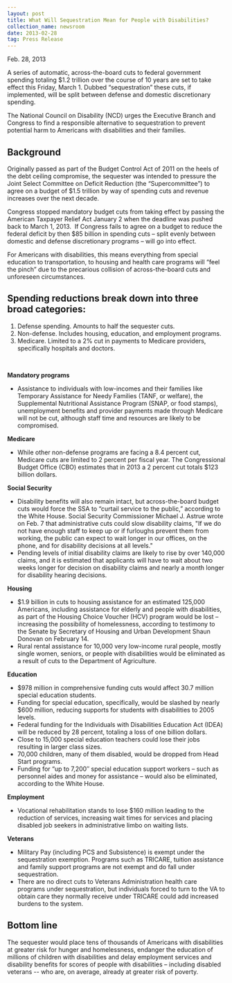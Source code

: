 ```yaml
---
layout: post
title: What Will Sequestration Mean for People with Disabilities?
collection_name: newsroom
date: 2013-02-28
tag: Press Release
---
```

Feb. 28, 2013

A series of automatic, across-the-board cuts to federal government spending totaling $1.2 trillion over the course of 10 years are set to take effect this Friday, March 1. Dubbed “sequestration” these cuts, if implemented, will be split between defense and domestic discretionary spending. 

The National Council on Disability (NCD) urges the Executive Branch and Congress to find a responsible alternative to sequestration to prevent potential harm to Americans with disabilities and their families.

## **Background**

Originally passed as part of the Budget Control Act of 2011 on the heels of the debt ceiling compromise, the sequester was intended to pressure the Joint Select Committee on Deficit Reduction (the “Supercommittee”) to agree on a budget of $1.5 trillion by way of spending cuts and revenue increases over the next decade.

Congress stopped mandatory budget cuts from taking effect by passing the American Taxpayer Relief Act January 2 when the deadline was pushed back to March 1, 2013.  If Congress fails to agree on a budget to reduce the federal deficit by then $85 billion in spending cuts – split evenly between domestic and defense discretionary programs – will go into effect.

For Americans with disabilities, this means everything from special education to transportation, to housing and health care programs will “feel the pinch” due to the precarious collision of across-the-board cuts and unforeseen circumstances. 

## **Spending reductions break down into three broad categories:**

1. Defense spending. Amounts to half the sequester cuts.
2. Non-defense. Includes housing, education, and employment programs.
3. Medicare. Limited to a 2% cut in payments to Medicare providers, specifically hospitals and doctors. 

 

**Mandatory programs**

* Assistance to individuals with low-incomes and their families like Temporary Assistance for Needy Families (TANF, or welfare), the Supplemental Nutritional Assistance Program (SNAP, or food stamps), unemployment benefits and provider payments made through Medicare will not be cut, although staff time and resources are likely to be compromised. 

**Medicare**

* While other non-defense programs are facing a 8.4 percent cut, Medicare cuts are limited to 2 percent per fiscal year. The Congressional Budget Office (CBO) estimates that in 2013 a 2 percent cut totals $123 billion dollars.

**Social Security**

* Disability benefits will also remain intact, but across-the-board budget cuts would force the SSA to “curtail service to the public,” according to the White House. Social Security Commissioner Michael J. Astrue wrote on Feb. 7 that administrative cuts could slow disability claims, "If we do not have enough staff to keep up or if furloughs prevent them from working, the public can expect to wait longer in our offices, on the phone, and for disability decisions at all levels."
* Pending levels of initial disability claims are likely to rise by over 140,000 claims, and it is estimated that applicants will have to wait about two weeks longer for decision on disability claims and nearly a month longer for disability hearing decisions.

**Housing**

* $1.9 billion in cuts to housing assistance for an estimated 125,000 Americans, including assistance for elderly and people with disabilities, as part of the Housing Choice Voucher (HCV) program would be lost – increasing the possibility of homelessness, according to testimony to the Senate by Secretary of Housing and Urban Development Shaun Donovan on February 14.
* Rural rental assistance for 10,000 very low-income rural people, mostly single women, seniors, or people with disabilities would be eliminated as a result of cuts to the Department of Agriculture.

**Education**

* $978 million in comprehensive funding cuts would affect 30.7 million special education students.
* Funding for special education, specifically, would be slashed by nearly $600 million, reducing supports for students with disabilities to 2005 levels.
* Federal funding for the Individuals with Disabilities Education Act (IDEA) will be reduced by 28 percent, totaling a loss of one billion dollars.
* Close to 15,000 special education teachers could lose their jobs resulting in larger class sizes.
* 70,000 children, many of them disabled, would be dropped from Head Start programs.
* Funding for “up to 7,200″ special education support workers – such as personnel aides and money for assistance – would also be eliminated, according to the White House.

**Employment**

* Vocational rehabilitation stands to lose $160 million leading to the reduction of services, increasing wait times for services and placing disabled job seekers in administrative limbo on waiting lists.

**Veterans**

* Military Pay (including PCS and Subsistence) is exempt under the sequestration exemption. Programs such as TRICARE, tuition assistance and family support programs are not exempt and do fall under sequestration.
* There are no direct cuts to Veterans Administration health care programs under sequestration, but individuals forced to turn to the VA to obtain care they normally receive under TRICARE could add increased burdens to the system. 

## **Bottom line**

The sequester would place tens of thousands of Americans with disabilities at greater risk for hunger and homelessness, endanger the education of millions of children with disabilities and delay employment services and disability benefits for scores of people with disabilities – including disabled veterans -- who are, on average, already at greater risk of poverty.